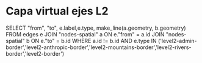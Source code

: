 
# Capa virtual ejes L2

SELECT "from", "to", e.label,e.type,
       make_line(a.geometry, b.geometry)
FROM edges e
JOIN "nodes-spatial" a ON e."from" = a.id
JOIN "nodes-spatial" b ON e."to" = b.id
WHERE a.id != b.id AND
e.type IN ('level2-admin-border','level2-anthropic-border','level2-mountains-border','level2-rivers-border','level2-border')

